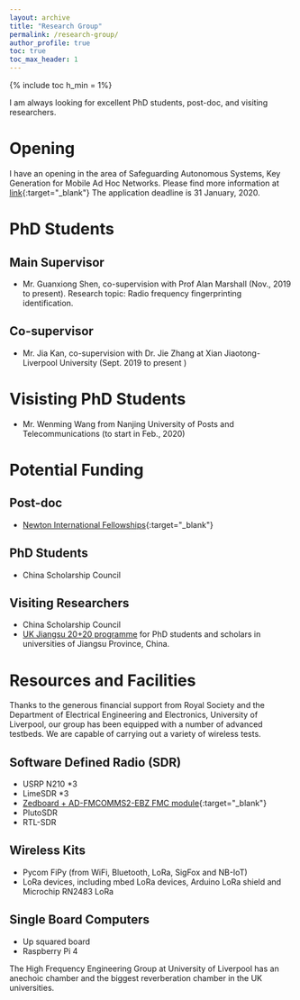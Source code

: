 ```yaml
---
layout: archive
title: "Research Group"
permalink: /research-group/
author_profile: true
toc: true
toc_max_header: 1
---
```


{% include toc h_min = 1%}

I am always looking for excellent PhD students, post-doc, and visiting researchers.

# Opening
I have an opening in the area of Safeguarding Autonomous Systems, Key Generation for Mobile Ad Hoc Networks. Please find more information at [link](https://www.liverpool.ac.uk/study/postgraduate-research/studentships/key-generation-for-mobile-ad-hoc-networks/){:target="_blank"} The application deadline is 31 January, 2020.

# PhD Students
## Main Supervisor
* Mr. Guanxiong Shen, co-supervision with Prof Alan Marshall (Nov., 2019 to present). Research topic: Radio frequency fingerprinting identification.

## Co-supervisor
* Mr. Jia Kan, co-supervision with Dr. Jie Zhang at Xian Jiaotong-Liverpool University (Sept. 2019 to present )

# Visisting PhD Students
* Mr. Wenming Wang from Nanjing University of Posts and Telecommunications (to start in Feb., 2020)

# Potential Funding
## Post-doc
* [Newton International Fellowships](https://royalsociety.org/grants-schemes-awards/grants/newton-international/){:target="_blank"}

## PhD Students
* China Scholarship Council

## Visiting Researchers
* China Scholarship Council
* [UK Jiangsu 20+20 programme](https://junqing-zhang.github.io/posts/2019/04/blog-post-uk-jiangsu-collaboration/) for PhD students and scholars in universities of Jiangsu Province, China.

# Resources and Facilities
Thanks to the generous financial support from Royal Society and the Department of Electrical Engineering and Electronics, University of Liverpool, our group has been equipped with a number of advanced testbeds. We are capable of carrying out a variety of wireless tests.

## Software Defined Radio (SDR)
* USRP N210 *3
* LimeSDR *3
* [Zedboard + AD-FMCOMMS2-EBZ FMC module](http://zedboard.org/product/zedboard-sdr-ii-evaluation-kit){:target="_blank"}
* PlutoSDR
* RTL-SDR

## Wireless Kits
* Pycom FiPy (from WiFi, Bluetooth, LoRa, SigFox and NB-IoT)
* LoRa devices, including mbed LoRa devices, Arduino LoRa shield and Microchip RN2483 LoRa

## Single Board Computers
* Up squared board
* Raspberry Pi 4

The High Frequency Engineering Group at University of Liverpool has an anechoic chamber and the biggest reverberation chamber in the UK universities.
